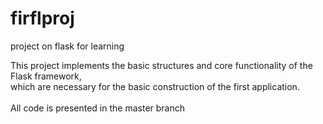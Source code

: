 # firflproj
project on flask for learning

This project implements the basic structures and core functionality of the Flask framework, <br>which are necessary for the basic construction of the first application.<br><br>All code is presented in the master branch
